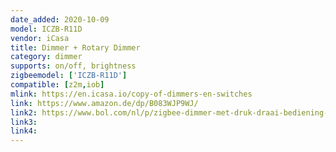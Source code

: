 ```yaml
---
date_added: 2020-10-09
model: ICZB-R11D
vendor: iCasa
title: Dimmer + Rotary Dimmer
category: dimmer
supports: on/off, brightness
zigbeemodel: ['ICZB-R11D']
compatible: [z2m,iob]
mlink: https://en.icasa.io/copy-of-dimmers-en-switches
link: https://www.amazon.de/dp/B083WJP9WJ/
link2: https://www.bol.com/nl/p/zigbee-dimmer-met-druk-draai-bediening-230v-300-600w-2-draads-fase-afsnijding-compatible-met-philips-hue-ikea-home-smart-inclusief-bypass/9200000128099337/
link3: 
link4: 
---
```

